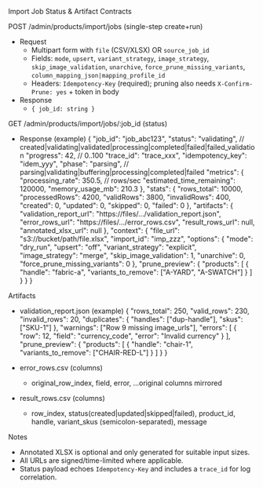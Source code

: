 Import Job Status & Artifact Contracts

POST /admin/products/import/jobs (single-step create+run)
- Request
  - Multipart form with `file` (CSV/XLSX) OR `source_job_id`
  - Fields: `mode`, `upsert`, `variant_strategy`, `image_strategy`, `skip_image_validation`, `unarchive`, `force_prune_missing_variants`, `column_mapping_json|mapping_profile_id`
  - Headers: `Idempotency-Key` (required); pruning also needs `X-Confirm-Prune: yes` + token in body
- Response
  - `{ job_id: string }`

GET /admin/products/import/jobs/:job_id (status)
- Response (example)
{
  "job_id": "job_abc123",
  "status": "validating",            // created|validating|validated|processing|completed|failed|failed_validation
  "progress": 42,                    // 0..100
  "trace_id": "trace_xxx",
  "idempotency_key": "idem_yyy",
  "phase": "parsing",               // parsing|validating|buffering|processing|completed|failed
  "metrics": {
    "processing_rate": 350.5,        // rows/sec
    "estimated_time_remaining": 120000,
    "memory_usage_mb": 210.3
  },
  "stats": {
    "rows_total": 10000,
    "processedRows": 4200,
    "validRows": 3800,
    "invalidRows": 400,
    "created": 0,
    "updated": 0,
    "skipped": 0,
    "failed": 0
  },
  "artifacts": {
    "validation_report_url": "https://files/.../validation_report.json",
    "error_rows_url": "https://files/.../error_rows.csv",
    "result_rows_url": null,
    "annotated_xlsx_url": null
  },
  "context": {
    "file_url": "s3://bucket/path/file.xlsx",
    "import_id": "imp_zzz",
    "options": {
      "mode": "dry_run",
      "upsert": "off",
      "variant_strategy": "explicit",
      "image_strategy": "merge",
      "skip_image_validation": 1,
      "unarchive": 0,
      "force_prune_missing_variants": 0
    },
    "prune_preview": {
      "products": [
        { "handle": "fabric-a", "variants_to_remove": ["A-YARD", "A-SWATCH"] }
      ]
    }
  }
}

Artifacts
- validation_report.json (example)
{
  "rows_total": 250,
  "valid_rows": 230,
  "invalid_rows": 20,
  "duplicates": { "handles": ["dup-handle"], "skus": ["SKU-1"] },
  "warnings": ["Row 9 missing image_urls"],
  "errors": [
    { "row": 12, "field": "currency_code", "error": "Invalid currency" }
  ],
  "prune_preview": {
    "products": [
      { "handle": "chair-1", "variants_to_remove": ["CHAIR-RED-L"] }
    ]
  }
}

- error_rows.csv (columns)
  - original_row_index, field, error, ...original columns mirrored

- result_rows.csv (columns)
  - row_index, status(created|updated|skipped|failed), product_id, handle, variant_skus (semicolon-separated), message

Notes
- Annotated XLSX is optional and only generated for suitable input sizes.
- All URLs are signed/time-limited where applicable.
- Status payload echoes `Idempotency-Key` and includes a `trace_id` for log correlation.

